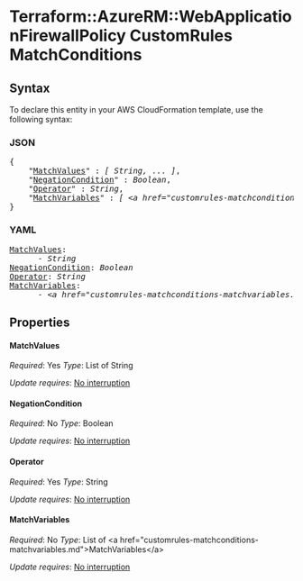 # Terraform::AzureRM::WebApplicationFirewallPolicy CustomRules MatchConditions

## Syntax

To declare this entity in your AWS CloudFormation template, use the following syntax:

### JSON

<pre>
{
    "<a href="#matchvalues" title="MatchValues">MatchValues</a>" : <i>[ String, ... ]</i>,
    "<a href="#negationcondition" title="NegationCondition">NegationCondition</a>" : <i>Boolean</i>,
    "<a href="#operator" title="Operator">Operator</a>" : <i>String</i>,
    "<a href="#matchvariables" title="MatchVariables">MatchVariables</a>" : <i>[ &lt;a href=&#34;customrules-matchconditions-matchvariables.md&#34;&gt;MatchVariables&lt;/a&gt;, ... ]</i>
}
</pre>

### YAML

<pre>
<a href="#matchvalues" title="MatchValues">MatchValues</a>: <i>
      - String</i>
<a href="#negationcondition" title="NegationCondition">NegationCondition</a>: <i>Boolean</i>
<a href="#operator" title="Operator">Operator</a>: <i>String</i>
<a href="#matchvariables" title="MatchVariables">MatchVariables</a>: <i>
      - &lt;a href=&#34;customrules-matchconditions-matchvariables.md&#34;&gt;MatchVariables&lt;/a&gt;</i>
</pre>

## Properties

#### MatchValues

_Required_: Yes
_Type_: List of String

_Update requires_: [No interruption](https://docs.aws.amazon.com/AWSCloudFormation/latest/UserGuide/using-cfn-updating-stacks-update-behaviors.html#update-no-interrupt)

#### NegationCondition

_Required_: No
_Type_: Boolean

_Update requires_: [No interruption](https://docs.aws.amazon.com/AWSCloudFormation/latest/UserGuide/using-cfn-updating-stacks-update-behaviors.html#update-no-interrupt)

#### Operator

_Required_: Yes
_Type_: String

_Update requires_: [No interruption](https://docs.aws.amazon.com/AWSCloudFormation/latest/UserGuide/using-cfn-updating-stacks-update-behaviors.html#update-no-interrupt)

#### MatchVariables

_Required_: No
_Type_: List of &lt;a href=&#34;customrules-matchconditions-matchvariables.md&#34;&gt;MatchVariables&lt;/a&gt;

_Update requires_: [No interruption](https://docs.aws.amazon.com/AWSCloudFormation/latest/UserGuide/using-cfn-updating-stacks-update-behaviors.html#update-no-interrupt)


